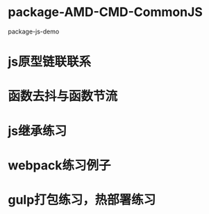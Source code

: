 # package-AMD-CMD-CommonJS
package-js-demo

# js原型链联联系

# 函数去抖与函数节流

# js继承练习

# webpack练习例子

# gulp打包练习，热部署练习
